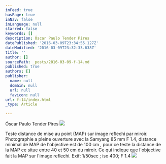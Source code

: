 ```yaml
---
inFeed: true
hasPage: true
inNav: false
inLanguage: null
starred: false
keywords: []
description: Óscar Paulo Tender Pires
datePublished: '2016-03-09T23:34:55.127Z'
dateModified: '2016-03-09T23:32:33.638Z'
title: ''
author: []
sourcePath: _posts/2016-03-09-f-14.md
published: true
authors: []
publisher:
  name: null
  domain: null
  url: null
  favicon: null
url: f-14/index.html
_type: Article

---
```

Óscar Paulo Tender Pires
![](https://the-grid-user-content.s3-us-west-2.amazonaws.com/2805ccf2-2ed3-4276-9f38-83981ac0d45d.jpg)

Teste distance de mise au point (MAP) sur image reflechi par miroir. Photographie a pleine ouverture  avec la Samyang 85 mm F 1.4, distance minimal de MAP de l'objective  est de 100 cm , pour ce teste la distance de la MAP ce situe entre 40 et 50 cm du miroir. Ce qui indique que l'objective fait la MAP sur l'image reflechi. Exif: 1/50sec ; iso 400; F 1.4
![](https://the-grid-user-content.s3-us-west-2.amazonaws.com/ba2fd48a-2bd7-4f84-a630-a92552f59e3e.jpg)